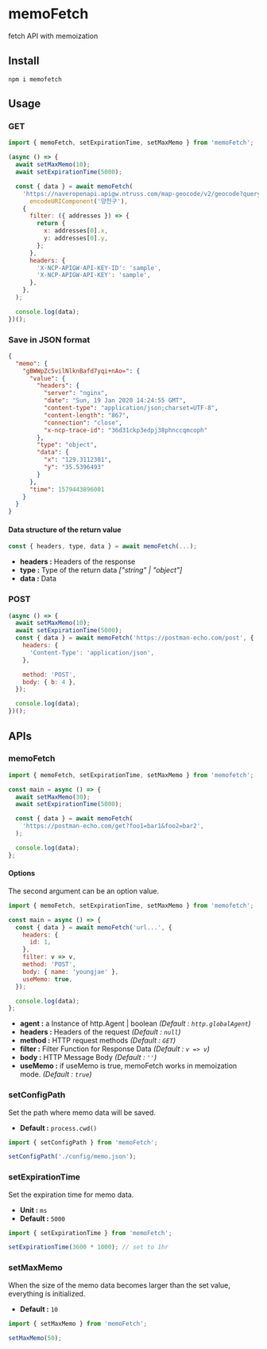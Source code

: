 # memoFetch

fetch API with memoization

## Install

```shell
npm i memofetch
```

## Usage

### GET

```js
import { memoFetch, setExpirationTime, setMaxMemo } from 'memoFetch';

(async () => {
  await setMaxMemo(10);
  await setExpirationTime(5000);

  const { data } = await memoFetch(
    'https://naveropenapi.apigw.ntruss.com/map-geocode/v2/geocode?query=' +
      encodeURIComponent('양천구'),
    {
      filter: ({ addresses }) => {
        return {
          x: addresses[0].x,
          y: addresses[0].y,
        };
      },
      headers: {
        'X-NCP-APIGW-API-KEY-ID': 'sample',
        'X-NCP-APIGW-API-KEY': 'sample',
      },
    },
  );

  console.log(data);
})();
```

### Save in JSON format

```json
{
  "memo": {
    "gBWWpZc5vilNlknBafd7yqi+nAo=": {
      "value": {
        "headers": {
          "server": "nginx",
          "date": "Sun, 19 Jan 2020 14:24:55 GMT",
          "content-type": "application/json;charset=UTF-8",
          "content-length": "867",
          "connection": "close",
          "x-ncp-trace-id": "36d31ckp3edpj38phnccqmcoph"
        },
        "type": "object",
        "data": {
          "x": "129.3112381",
          "y": "35.5396493"
        }
      },
      "time": 1579443896001
    }
  }
}
```

#### Data structure of the return value

```js
const { headers, type, data } = await memoFetch(...);
```

- **headers :** Headers of the response
- **type :** Type of the return data _["string" | "object"]_
- **data :** Data

### POST

```js
(async () => {
  await setMaxMemo(10);
  await setExpirationTime(5000);
  const { data } = await memoFetch('https://postman-echo.com/post', {
    headers: {
      'Content-Type': 'application/json',
    },

    method: 'POST',
    body: { b: 4 },
  });

  console.log(data);
})();
```

## APIs

### memoFetch

```js
import { memoFetch, setExpirationTime, setMaxMemo } from 'memofetch';

const main = async () => {
  await setMaxMemo(30);
  await setExpirationTime(5000);

  const { data } = await memoFetch(
    'https://postman-echo.com/get?foo1=bar1&foo2=bar2',
  );

  console.log(data);
};
```

#### Options

The second argument can be an option value.

```js
import { memoFetch, setExpirationTime, setMaxMemo } from 'memofetch';

const main = async () => {
  const { data } = await memoFetch('url...', {
    headers: {
      id: 1,
    },
    filter: v => v,
    method: 'POST',
    body: { name: 'youngjae' },
    useMemo: true,
  });

  console.log(data);
};
```

- **agent :** a Instance of http.Agent | boolean _(Default : `http.globalAgent`)_
- **headers :** Headers of the request _(Default : `null`)_
- **method :** HTTP request methods _(Default : `GET`)_
- **filter :** Filter Function for Response Data _(Default : `v => v`)_
- **body :** HTTP Message Body _(Default : `''`)_
- **useMemo :** if useMemo is true, memoFetch works in memoization mode. _(Default : `true`)_

### setConfigPath

Set the path where memo data will be saved.

- **Default :** `process.cwd()`

```js
import { setConfigPath } from 'memoFetch';

setConfigPath('./config/memo.json');
```

### setExpirationTime

Set the expiration time for memo data.

- **Unit :** `ms`
- **Default :** `5000`

```js
import { setExpirationTime } from 'memoFetch';

setExpirationTime(3600 * 1000); // set to 1hr
```

### setMaxMemo

When the size of the memo data becomes larger than the set value, everything is initialized.

- **Default :** `10`

```js
import { setMaxMemo } from 'memoFetch';

setMaxMemo(50);
```
